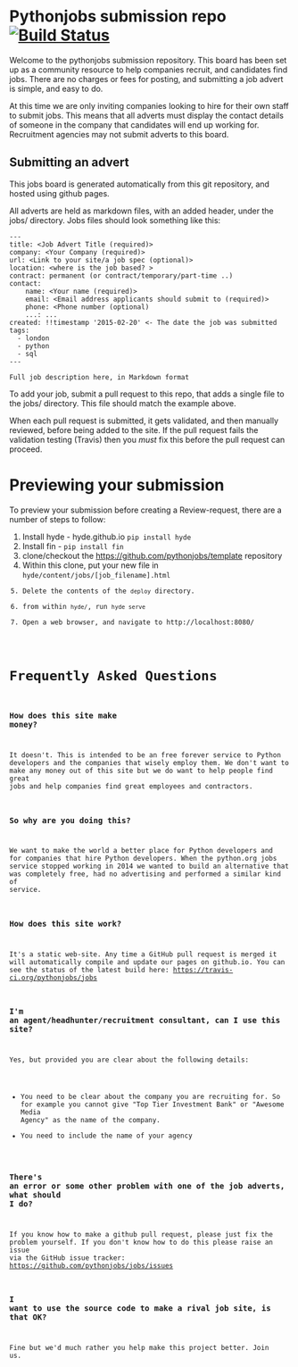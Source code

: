 # Pythonjobs submission repo [![Build Status](https://travis-ci.org/pythonjobs/jobs.svg)](https://travis-ci.org/pythonjobs/jobs)
 
Welcome to the pythonjobs submission repository.  This board has been set up as a community resource to help companies recruit, and candidates find jobs.  There are no charges or fees for posting, and submitting a job advert is simple, and easy to do.

At this time we are only inviting companies looking to hire for their own staff to submit jobs.  This means that all adverts must display the contact details of someone in the company that candidates will end up working for.  Recruitment agencies may not submit adverts to this board.

## Submitting an advert

This jobs board is generated automatically from this git repository, and hosted using github pages.

All adverts are held as markdown files, with an added header, under the jobs/ directory.  Jobs files should look something like this:

```
---
title: <Job Advert Title (required)>
company: <Your Company (required)>
url: <Link to your site/a job spec (optional)>
location: <where is the job based? >
contract: permanent (or contract/temporary/part-time ..)
contact:
    name: <Your name (required)>
    email: <Email address applicants should submit to (required)>
    phone: <Phone number (optional)
    ...: ...
created: !!timestamp '2015-02-20' <- The date the job was submitted
tags:
  - london
  - python
  - sql
---

Full job description here, in Markdown format
```

To add your job, submit a pull request to this repo, that adds a single file to the jobs/ directory.  This file should match the example above.

When each pull request is submitted, it gets validated, and then manually reviewed, before being added to the site. If the pull request fails the validation testing (Travis) then you _must_ fix this before the pull request can proceed.

# Previewing your submission

To preview your submission before creating a Review-request, there are a number of steps to follow:

1. Install hyde - hyde.github.io <code>pip install hyde</code>
2. Install fin - <code>pip install fin</code>
3. clone/checkout the https://github.com/pythonjobs/template repository
4. Within this clone, put your new file in <code>hyde/content/jobs/[job_filename].html
5. Delete the contents of the <code>deploy</code> directory.
6. from within <code>hyde/</code>, run <code>hyde serve</code>
7. Open a web browser, and navigate to http://localhost:8080/

# Frequently Asked Questions

### How does this site make money?

It doesn't. This is intended to be an free forever service to Python developers and the companies that wisely employ them. We don't want to make any money out of this site but we do want to help people find great jobs and help companies find great employees and contractors.

### So why are you doing this?

We want to make the world a better place for Python developers and for companies that hire Python developers. When the python.org jobs service stopped working in 2014 we wanted to build an alternative that was completely free, had no advertising and performed a similar kind of service.

### How does this site work?

It's a static web-site. Any time a GitHub pull request is merged it will automatically compile and update our pages on github.io. You can see the status of the latest build here: https://travis-ci.org/pythonjobs/jobs

### I'm an agent/headhunter/recruitment consultant, can I use this site?

Yes, but provided you are clear about the following details:
* You need to be clear about the company you are recruiting for. So for example you cannot give "Top Tier Investment Bank" or "Awesome Media Agency" as the name of the company.
* You need to include the name of your agency

### There's an error or some other problem with one of the job adverts, what should I do?

If you know how to make a github pull request, please just fix the problem yourself. If you don't know how to do this please raise an issue via the GitHub issue tracker: https://github.com/pythonjobs/jobs/issues

### I want to use the source code to make a rival job site, is that OK?

Fine but we'd much rather you help make this project better. Join us.
